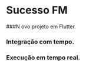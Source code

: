 # Sucesso FM

###N ovo projeto em Flutter.

### Integração com tempo.

### Execução em tempo real.

